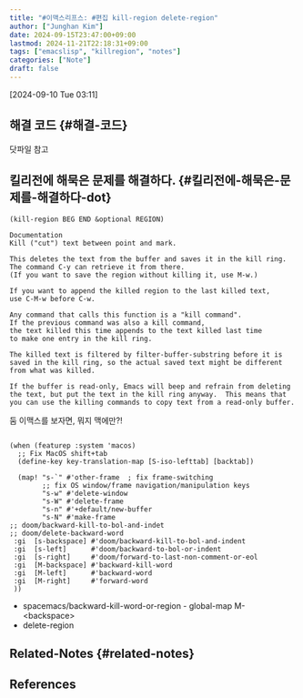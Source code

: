 ```yaml
---
title: "#이맥스리프스: #편집 kill-region delete-region"
author: ["Junghan Kim"]
date: 2024-09-15T23:47:00+09:00
lastmod: 2024-11-21T22:18:31+09:00
tags: ["emacslisp", "killregion", "notes"]
categories: ["Note"]
draft: false
---
```


<!--more-->

<span class="timestamp-wrapper"><span class="timestamp">[2024-09-10 Tue 03:11]</span></span>


## 해결 코드 {#해결-코드}

닷파일 참고


## 킬리전에 해묵은 문제를 해결하다. {#킬리전에-해묵은-문제를-해결하다-dot}

```elisp
(kill-region BEG END &optional REGION)

Documentation
Kill ("cut") text between point and mark.

This deletes the text from the buffer and saves it in the kill ring.
The command C-y can retrieve it from there.
(If you want to save the region without killing it, use M-w.)

If you want to append the killed region to the last killed text,
use C-M-w before C-w.

Any command that calls this function is a "kill command".
If the previous command was also a kill command,
the text killed this time appends to the text killed last time
to make one entry in the kill ring.

The killed text is filtered by filter-buffer-substring before it is
saved in the kill ring, so the actual saved text might be different
from what was killed.

If the buffer is read-only, Emacs will beep and refrain from deleting
the text, but put the text in the kill ring anyway.  This means that
you can use the killing commands to copy text from a read-only buffer.

```

둠 이맥스를 보자면, 뭐지 맥에만?!

```text

(when (featurep :system 'macos)
  ;; Fix MacOS shift+tab
  (define-key key-translation-map [S-iso-lefttab] [backtab])

  (map! "s-`" #'other-frame  ; fix frame-switching
        ;; fix OS window/frame navigation/manipulation keys
        "s-w" #'delete-window
        "s-W" #'delete-frame
        "s-n" #'+default/new-buffer
        "s-N" #'make-frame
;; doom/backward-kill-to-bol-and-indet
;; doom/delete-backward-word
 :gi  [s-backspace] #'doom/backward-kill-to-bol-and-indent
 :gi  [s-left]      #'doom/backward-to-bol-or-indent
 :gi  [s-right]     #'doom/forward-to-last-non-comment-or-eol
 :gi  [M-backspace] #'backward-kill-word
 :gi  [M-left]      #'backward-word
 :gi  [M-right]     #'forward-word
 ))

```

-   spacemacs/backward-kill-word-or-region - global-map M-&lt;backspace&gt;
-   delete-region


## Related-Notes {#related-notes}

## References

<style>.csl-entry{text-indent: -1.5em; margin-left: 1.5em;}</style><div class="csl-bib-body">
</div>
